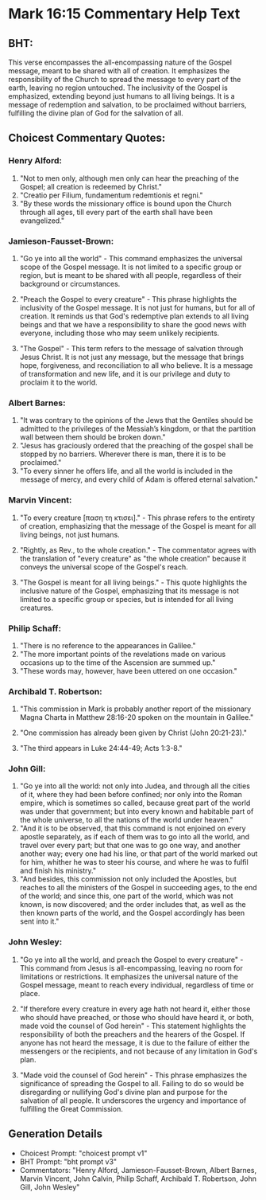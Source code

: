 # Mark 16:15 Commentary Help Text

## BHT:
This verse encompasses the all-encompassing nature of the Gospel message, meant to be shared with all of creation. It emphasizes the responsibility of the Church to spread the message to every part of the earth, leaving no region untouched. The inclusivity of the Gospel is emphasized, extending beyond just humans to all living beings. It is a message of redemption and salvation, to be proclaimed without barriers, fulfilling the divine plan of God for the salvation of all.

## Choicest Commentary Quotes:
### Henry Alford:
1. "Not to men only, although men only can hear the preaching of the Gospel; all creation is redeemed by Christ." 
2. "Creatio per Filium, fundamentum redemtionis et regni." 
3. "By these words the missionary office is bound upon the Church through all ages, till every part of the earth shall have been evangelized."

### Jamieson-Fausset-Brown:
1. "Go ye into all the world" - This command emphasizes the universal scope of the Gospel message. It is not limited to a specific group or region, but is meant to be shared with all people, regardless of their background or circumstances.

2. "Preach the Gospel to every creature" - This phrase highlights the inclusivity of the Gospel message. It is not just for humans, but for all of creation. It reminds us that God's redemptive plan extends to all living beings and that we have a responsibility to share the good news with everyone, including those who may seem unlikely recipients.

3. "The Gospel" - This term refers to the message of salvation through Jesus Christ. It is not just any message, but the message that brings hope, forgiveness, and reconciliation to all who believe. It is a message of transformation and new life, and it is our privilege and duty to proclaim it to the world.

### Albert Barnes:
1. "It was contrary to the opinions of the Jews that the Gentiles should be admitted to the privileges of the Messiah’s kingdom, or that the partition wall between them should be broken down."
2. "Jesus has graciously ordered that the preaching of the gospel shall be stopped by no barriers. Wherever there is man, there it is to be proclaimed."
3. "To every sinner he offers life, and all the world is included in the message of mercy, and every child of Adam is offered eternal salvation."

### Marvin Vincent:
1. "To every creature [παση τη κτισει]." - This phrase refers to the entirety of creation, emphasizing that the message of the Gospel is meant for all living beings, not just humans.

2. "Rightly, as Rev., to the whole creation." - The commentator agrees with the translation of "every creature" as "the whole creation" because it conveys the universal scope of the Gospel's reach.

3. "The Gospel is meant for all living beings." - This quote highlights the inclusive nature of the Gospel, emphasizing that its message is not limited to a specific group or species, but is intended for all living creatures.

### Philip Schaff:
1. "There is no reference to the appearances in Galilee." 
2. "The more important points of the revelations made on various occasions up to the time of the Ascension are summed up." 
3. "These words may, however, have been uttered on one occasion."

### Archibald T. Robertson:
1. "This commission in Mark is probably another report of the missionary Magna Charta in Matthew 28:16-20 spoken on the mountain in Galilee." 

2. "One commission has already been given by Christ (John 20:21-23)." 

3. "The third appears in Luke 24:44-49; Acts 1:3-8."

### John Gill:
1. "Go ye into all the world: not only into Judea, and through all the cities of it, where they had been before confined; nor only into the Roman empire, which is sometimes so called, because great part of the world was under that government; but into every known and habitable part of the whole universe, to all the nations of the world under heaven."
2. "And it is to be observed, that this command is not enjoined on every apostle separately, as if each of them was to go into all the world, and travel over every part; but that one was to go one way, and another another way; every one had his line, or that part of the world marked out for him, whither he was to steer his course, and where he was to fulfil and finish his ministry."
3. "And besides, this commission not only included the Apostles, but reaches to all the ministers of the Gospel in succeeding ages, to the end of the world; and since this, one part of the world, which was not known, is now discovered; and the order includes that, as well as the then known parts of the world, and the Gospel accordingly has been sent into it."

### John Wesley:
1. "Go ye into all the world, and preach the Gospel to every creature" - This command from Jesus is all-encompassing, leaving no room for limitations or restrictions. It emphasizes the universal nature of the Gospel message, meant to reach every individual, regardless of time or place.

2. "If therefore every creature in every age hath not heard it, either those who should have preached, or those who should have heard it, or both, made void the counsel of God herein" - This statement highlights the responsibility of both the preachers and the hearers of the Gospel. If anyone has not heard the message, it is due to the failure of either the messengers or the recipients, and not because of any limitation in God's plan.

3. "Made void the counsel of God herein" - This phrase emphasizes the significance of spreading the Gospel to all. Failing to do so would be disregarding or nullifying God's divine plan and purpose for the salvation of all people. It underscores the urgency and importance of fulfilling the Great Commission.


## Generation Details
- Choicest Prompt: "choicest prompt v1"
- BHT Prompt: "bht prompt v3"
- Commentators: "Henry Alford, Jamieson-Fausset-Brown, Albert Barnes, Marvin Vincent, John Calvin, Philip Schaff, Archibald T. Robertson, John Gill, John Wesley"

